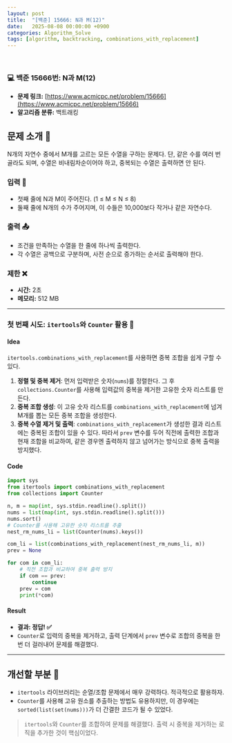 ```yaml
---
layout: post
title:  "[백준] 15666: N과 M(12)"
date:   2025-08-08 00:00:00 +0900
categories: Algorithm_Solve
tags: [algorithm, backtracking, combinations_with_replacement]
---
```


<br>

### 💻 백준 15666번: N과 M(12)

- **문제 링크:** [https://www.acmicpc.net/problem/15666](https://www.acmicpc.net/problem/15666)
- **알고리즘 분류:** 백트래킹

## 문제 소개 🧐

N개의 자연수 중에서 M개를 고르는 모든 수열을 구하는 문제다. 단, 같은 수를 여러 번 골라도 되며, 수열은 비내림차순이어야 하고, 중복되는 수열은 출력하면 안 된다.

### 입력 📝

- 첫째 줄에 N과 M이 주어진다. (1 ≤ M ≤ N ≤ 8)
- 둘째 줄에 N개의 수가 주어지며, 이 수들은 10,000보다 작거나 같은 자연수다.

### 출력 📤

- 조건을 만족하는 수열을 한 줄에 하나씩 출력한다.
- 각 수열은 공백으로 구분하며, 사전 순으로 증가하는 순서로 출력해야 한다.

### 제한 ❌

- **시간:** 2초
- **메모리:** 512 MB

---

### 첫 번째 시도: `itertools`와 `Counter` 활용 🚀

#### Idea

`itertools.combinations_with_replacement`를 사용하면 중복 조합을 쉽게 구할 수 있다.

1.  **정렬 및 중복 제거**: 먼저 입력받은 숫자(`nums`)를 정렬한다. 그 후 `collections.Counter`를 사용해 입력값의 중복을 제거한 고유한 숫자 리스트를 만든다.
2.  **중복 조합 생성**: 이 고유 숫자 리스트를 `combinations_with_replacement`에 넘겨 M개를 뽑는 모든 중복 조합을 생성한다.
3.  **중복 수열 제거 및 출력**: `combinations_with_replacement`가 생성한 결과 리스트에는 중복된 조합이 있을 수 있다. 따라서 `prev` 변수를 두어 직전에 출력한 조합과 현재 조합을 비교하여, 같은 경우엔 출력하지 않고 넘어가는 방식으로 중복 출력을 방지했다.

#### Code

```python
import sys
from itertools import combinations_with_replacement
from collections import Counter

n, m = map(int, sys.stdin.readline().split())
nums = list(map(int, sys.stdin.readline().split()))
nums.sort()
# Counter를 사용해 고유한 숫자 리스트를 추출
nest_rm_nums_li = list(Counter(nums).keys())

com_li = list(combinations_with_replacement(nest_rm_nums_li, m))
prev = None

for com in com_li:
    # 직전 조합과 비교하여 중복 출력 방지
    if com == prev:
        continue
    prev = com
    print(*com)
```

#### Result

- **결과: 정답! ✅**
- `Counter`로 입력의 중복을 제거하고, 출력 단계에서 `prev` 변수로 조합의 중복을 한 번 더 걸러내어 문제를 해결했다.

---

## 개선할 부분 🤔

- `itertools` 라이브러리는 순열/조합 문제에서 매우 강력하다. 적극적으로 활용하자.
- `Counter`를 사용해 고유 원소를 추출하는 방법도 유용하지만, 이 경우에는 `sorted(list(set(nums)))`가 더 간결한 코드가 될 수 있었다.

> `itertools`와 `Counter`를 조합하여 문제를 해결했다. 출력 시 중복을 제거하는 로직을 추가한 것이 핵심이었다.
